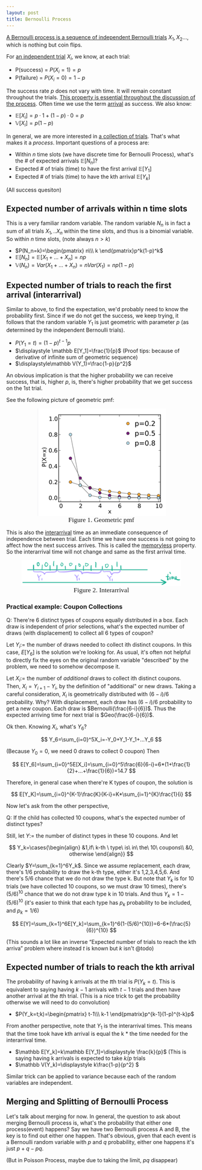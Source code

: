 ```yaml
---
layout: post
title: Bernoulli Process
---
```


<u>A Bernoulli process is a sequence of independent Bernoulli trials</u> $X_1, X_2…$, which is nothing but coin flips. 

For <u>an independent trial</u> $X_i$, we know, at each trial:

- P(success) = $P(X_i=1)=p$ 
- P(failure) = $P(X_i=0)=1-p$

The success rate $p$ does not vary with time. It will remain constant throughout the trials. <u>This property is essential throughout the discussion of the process</u>. Often time we use the term <u>arrival</u> as success. We also know:

- $\mathbb E[X_i]=p\cdot 1+(1-p)\cdot 0=p$
- $\mathbb V[X_i]=p(1-p)$

In general, we are more interested in <u>a collection of trials</u>. That's what makes it a *process*. Important questions of a process are:

- Within $n$ time slots (we have discrete time for Bernoulli Process), what's the # of expected arrivals $\mathbb E[N_n]$?
- Expected # of trials (time) to have the first arrival $\mathbb E[Y_1]$ 
- Expected # of trials (time) to have the kth arrival $\mathbb E[Y_k]$  



(All success quesiton)

## Expected number of arrivals within n time slots

This is a very familiar random variable. The random variable $N_n$ is in fact a sum of all trials $X_1,..X_n$ within the time slots, and thus is a binomial variable. So within $n$ time slots, (note always $n>k$)

- $P(N_n=k)=\begin{pmatrix}
   n\\\
   k
  \end{pmatrix}p^k(1-p)^k$ <u></u>
- $\mathbb E[N_n]=\mathbb E[X_1+…+X_n]=np$ <u></u>
- $\mathbb V(N_n)=Var(X_1+...+X_n)=nVar(X_1)=np(1-p)$ <u></u>



## Expected number of trials to reach the first arrival (interarrival)

Similar to above, to find the expectation, we'd probably need to know the probability first. Since if we do not get the success, we keep trying, it follows that the random variable $Y_1$ is just geometric with parameter $p$ (as determined by the independent Bernoulli trials). 

- $P(Y_1=t)=(1-p)^{t-1}p$ 
- $\displaystyle \mathbb E[Y_1]=\frac{1}{p}$ (Proof tips: because of derivative of infinite sum of geometric sequence)
- $\displaystyle\mathbb V(Y_1)=\frac{1-p}{p^2}$ 

An obvious implication is that the higher probability we can receive success, that is, higher $p$, is, there's higher probability that we get success on the 1st trial. 

See the following picture of geometric pmf:

 <figure><img style="align-content: center; margin-left: auto; margin-right: auto; display: block;" src="../assets/graph23.png">
  <figcaption style="text-align: center; font-family: MJXc-TeX-math-I,MJXc-TeX-math-Ix,MJXc-TeX-math-Iw; font-size: 1.1rem;">Figure 1. Geometric pmf </figcaption>
</figure>

This is also the <u>interarrival</u> time as an immediate consequence of independence between trial. Each time we have one success is not going to affect how the next success arrives. This is called the <u>memoryless</u> property. So the interarrival time will not change and same as the first arrival time. 

 <figure><img style="align-content: center; margin-left: auto; margin-right: auto; display: block;" src="../assets/graph22.png">
  <figcaption style="text-align: center; font-family: MJXc-TeX-math-I,MJXc-TeX-math-Ix,MJXc-TeX-math-Iw; font-size: 1.1rem;">Figure 2. Interarrival </figcaption>
</figure>



### Practical example: Coupon Collections

Q: There're 6 distinct types of coupons equally distributed in a box. Each draw is independent of prior selections, what's the expected number of draws (with displacement) to collect all 6 types of coupon?

Let $Y_i:=$ the number of draws needed to collect ith distinct coupons. In this case, $E[Y_6]$ is the solution we're looking for. As usual, it's often not helpful to directly fix the eyes on the original random variable "described" by the problem, we need to somehow decompose it. 

Let $X_i:=$ the number of *additional* draws to collect ith distinct coupons. Then, $X_i=Y_{i+1}-Y_i$, by the definition of "additional" or new draws. Taking a careful consideration, $X_i$ is geometrically distributed with $(6-i)/6$  probability. Why? With displacement, each draw has $(6-i)/6$ probability to get a new coupon. Each draw is $Bernoulli(\frac{6-i}{6})$. Thus the expected arriving time for next trial is $Geo(\frac{6-i}{6})$. 

Ok then. Knowing $X_i$, what's $Y_6$? 

$$
Y_6=\sum_{i=0}^5X_i=-Y_0+Y_1-Y_1+...Y_6
$$

(Because $Y_0=0$, we need 0 draws to collect 0 coupon) Then 

$$
E[Y_6]=\sum_{i=0}^5E[X_i]=\sum_{i=0}^5\frac{6}{6-i}=6*(1+\frac{1}{2}+...+\frac{1}{6})=14.7
$$

Therefore, in general case when there're K types of coupon, the solution is

$$
E[Y_K]=\sum_{i=0}^{K-1}\frac{K}{K-i}=K*\sum_{i=1}^{K}\frac{1}{i}
$$

Now let's ask from the other perspective,

Q: If the child has collected 10 coupons, what's the expected number of distinct types? 

Still, let $Y:=$ the number of distinct types in these 10 coupons. And let 

$$
Y_k=\cases{\begin{align}
&1,if\ k-th \ type\ is\ in\ the\ 10\ coupons\\
&0, otherwise
\end{align}}
$$

Clearly $Y=\sum_{k=1}^6Y_k$. Since we assume replacement, each draw, there's $1/6$ probability to draw the k-th type, either it's 1,2,3,4,5,6. And there's $5/6$ chance that we do not draw the type k. But note that $Y_k$ is for 10 trials (we have collected 10 coupons, so we must draw 10 times), there's $(5/6)^{10}$ chance that we do not draw type k in 10 trials. And thus $Y_k=1-(5/6)^{10}$ (it's easier to think that each type has $p_k$ probability to be included, and $p_k=1/6$)

$$
E[Y]=\sum_{k=1}^6E[Y_k]=\sum_{k=1}^6(1-(5/6)^{10})=6-6*(\frac{5}{6})^{10}
$$


(This sounds a lot like an inverse “Expected number of trials to reach the kth arriva” problem where instead $t$ is known but $k$ isn't @todo)

## Expected number of trials to reach the kth arrival

The probability of having k arrivals at the $t$th trial is $P(Y_k=t)$. This is equivalent to saying having $k-1$ arrivals with $t-1$ trials and then have another arrival at the $t$th trial. (This is a nice trick to get the probability otherwise we will need to do convolution)

- $P(Y_k=t;k)=\begin{pmatrix}
   t-1\\\
   k-1
  \end{pmatrix}p^{k-1}(1-p)^{t-k}p$ 

From another perspective, note that $Y_1$ is the interarrival times. This means that the time took have kth arrival is equal the k * the time needed for the interarrival time. 

- $\mathbb E[Y_k]=k\mathbb E[Y_1]=\displaystyle \frac{k}{p}$ (This is saying having k arrivals is expected to take $k/p$ trials
- $\mathbb V(Y_k)=\displaystyle k\frac{1-p}{p^2} $ 

Similar trick can be applied to variance because each of the random variables are independent. 

## Merging and Splitting of Bernoulli Process

Let's talk about merging for now. In general, the question to ask about merging Bernoulli process is, what's the probability that either one process(event) happens? Say we have two Bernoulli process A and B, the key is to find out either one happen. That's obvious, given that each event is a Bernoulli random variable with $p$ and $q$ probability, either one happens it's just $p+q-pq$. 

(But in Poisson Process, maybe due to taking the limit, $pq$ disappear)